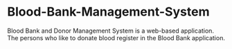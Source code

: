 # Blood-Bank-Management-System
Blood Bank and Donor Management System is a web-based application. The persons who like to donate blood register in the Blood Bank application.
